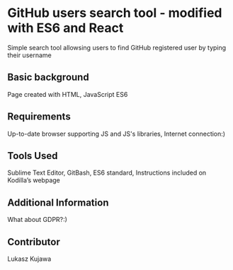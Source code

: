 GitHub users search tool - modified with ES6 and React
====================

Simple search tool allowsing users to find GitHub registered user by typing their username

Basic background
---------------------
Page created with HTML, JavaScript  ES6 

Requirements
---------------------
Up-to-date browser supporting JS and JS's libraries, Internet connection:)

Tools Used
---------------------
Sublime Text Editor, GitBash, ES6 standard, Instructions included on Kodilla’s webpage 

Additional Information
---------------------
What about GDPR?:)

Contributor
---------------------
Lukasz Kujawa